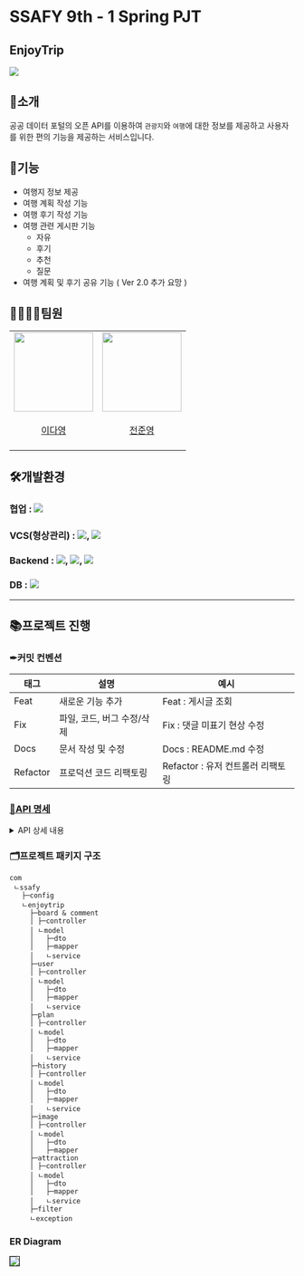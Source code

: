 # SSAFY 9th - 1 Spring PJT

## EnjoyTrip   
<img src="https://user-images.githubusercontent.com/70866410/234868272-9989afdb-e140-4663-a108-ee7c46b0be37.gif">

## 📌소개

 공공 데이터 포털의 오픈 API를 이용하여 `관광지`와 `여행`에 대한 정보를 제공하고 사용자를 위한 편의 기능을 제공하는 서비스입니다.   

## 📍기능
- 여행지 정보 제공
- 여행 계획 작성 기능
- 여행 후기 작성 기능
- 여행 관련 게시판 기능
  - 자유
  - 후기
  - 추천
  - 질문
- 여행 계획 및 후기 공유 기능 ( Ver 2.0 추가 요망 )

## 👨‍👨‍👧‍👦**팀원**
<table>
    <tr>
        <td height="140px" align="center"> <a href="https://github.com/oth54477">
            <img src="https://avatars.githubusercontent.com/u/53906423?v=4" width="140px" /> <br><br> 이다영 <br></a> <br></td>
        <td height="140px" align="center"> <a href="https://github.com/meoldae">
            <img src="https://avatars.githubusercontent.com/u/70866410?s=400&u=54bdc7977a0c8016cb2d7230bd28200c2c76b3b0&v=4" width="140px" /> <br><br> 전준영 <br></a> <br></td>
    </tr>
</table>


## 🛠개발환경
### 협업 : <img src="https://img.shields.io/badge/Notion-000000?style=flat-square&logo=Notion&logoColor=white"/></a> 
### VCS(형상관리) : <img src="https://img.shields.io/badge/Git-000000?style=flat-square&logo=Git&logoColor=red"/></a>, <img src="https://img.shields.io/badge/GitHub-000000?style=flat-square&logo=GitHub&logoColor=white"/></a> 
### Backend : <img src="https://img.shields.io/badge/Spring-000000?style=flat-square&logo=Spring&logoColor=6DB33F"/></a>, <img src="https://img.shields.io/badge/JAVA-000000?style=flat-square&logo=JAVA&logoColor=007396"/></a>, <img src="https://img.shields.io/badge/MyBatis-000000?style=flat-square&logo=MyBatis&logoColor=007396"/></a> 
### DB : <img src="https://img.shields.io/badge/MySQL-000000?style=flat-square&logo=MySQL&logoColor=4479A1"/></a> 

---
## 📚프로젝트 진행    

### ✒커밋 컨벤션
 |태그|설명|예시|
|---|---|---|
|Feat|새로운 기능 추가|Feat : 게시글 조회|
|Fix|파일, 코드, 버그 수정/삭제|Fix : 댓글 미표기 현상 수정|
|Docs|문서 작성 및 수정|Docs : README.md 수정|
|Refactor|프로덕션 코드 리팩토링|Refactor : 유저 컨트롤러 리팩토링|

### [📜API 명세](https://gentle-capricorn-124.notion.site/9a06d8f8fe9144fab2f7470fd99ba63a)
  <details>
  <summary>API 상세 내용</summary><br>
  <img src="https://user-images.githubusercontent.com/70866410/235563772-0521fcae-7d9f-4671-a9ec-3cf3601d5821.png"><br>
  <img src="https://user-images.githubusercontent.com/70866410/235563901-2869b323-2518-4ecf-8218-f6ee8d559b23.png">
  </details>

### 🗂프로젝트 패키지 구조   
```
com
 ㄴssafy
   ├─config
   ㄴenjoytrip
     ├─board & comment
     │ ├─controller
     │ ㄴmodel
     │   ├─dto
     │   ├─mapper
     │   ㄴservice
     ├─user
     │ ├─controller
     │ ㄴmodel
     │   ├─dto
     │   ├─mapper
     │   ㄴservice
     ├─plan
     │ ├─controller
     │ ㄴmodel
     │   ├─dto
     │   ├─mapper
     │   ㄴservice
     ├─history
     │ ├─controller
     │ ㄴmodel
     │   ├─dto
     │   ├─mapper
     │   ㄴservice
     ├─image
     │ ├─controller
     │ ㄴmodel
     │   ├─dto
     │   ├─mapper
     ├─attraction
     │ ├─controller
     │ ㄴmodel
     │   ├─dto
     │   ├─mapper
     │   ㄴservice
     ├─filter
     ㄴexception
```
### ER Diagram
<img src="https://user-images.githubusercontent.com/70866410/235568566-a72a5abe-28dc-4450-8df7-aabe53972d43.png" style="border:1px solid black">

